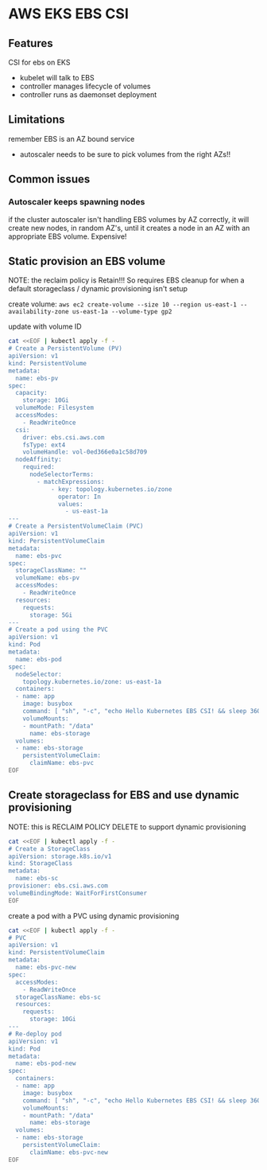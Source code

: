# AWS EKS EBS CSI

## Features
CSI for ebs on EKS
- kubelet will talk to EBS
- controller manages lifecycle of volumes
- controller runs as daemonset deployment

## Limitations
remember EBS is an AZ bound service
- autoscaler needs to be sure to pick volumes from the right AZs!!

## Common issues

### Autoscaler keeps spawning nodes
if the cluster autoscaler isn't handling EBS volumes by AZ correctly,
it will create new nodes, in random AZ's, until it creates a node in an AZ with
an appropriate EBS volume.
Expensive!


## Static provision an EBS volume
NOTE: the reclaim policy is Retain!!! So requires EBS cleanup
for when a default storageclass / dynamic provisioning isn't setup

create volume:
`aws ec2 create-volume --size 10 --region us-east-1 --availability-zone us-east-1a --volume-type gp2`

update with volume ID
```bash
cat <<EOF | kubectl apply -f -
# Create a PersistentVolume (PV)
apiVersion: v1
kind: PersistentVolume
metadata:
  name: ebs-pv
spec:
  capacity:
    storage: 10Gi
  volumeMode: Filesystem
  accessModes:
    - ReadWriteOnce
  csi:
    driver: ebs.csi.aws.com
    fsType: ext4
    volumeHandle: vol-0ed366e0a1c58d709 
  nodeAffinity:
    required:
      nodeSelectorTerms:
        - matchExpressions:
            - key: topology.kubernetes.io/zone
              operator: In
              values:
                - us-east-1a
---
# Create a PersistentVolumeClaim (PVC)
apiVersion: v1
kind: PersistentVolumeClaim
metadata:
  name: ebs-pvc
spec:
  storageClassName: ""
  volumeName: ebs-pv
  accessModes:
    - ReadWriteOnce
  resources:
    requests:
      storage: 5Gi
---
# Create a pod using the PVC
apiVersion: v1
kind: Pod
metadata:
  name: ebs-pod
spec:
  nodeSelector: 
    topology.kubernetes.io/zone: us-east-1a
  containers:
  - name: app
    image: busybox
    command: [ "sh", "-c", "echo Hello Kubernetes EBS CSI! && sleep 3600" ]
    volumeMounts:
    - mountPath: "/data"
      name: ebs-storage
  volumes:
  - name: ebs-storage
    persistentVolumeClaim:
      claimName: ebs-pvc
EOF
```

## Create storageclass for EBS and use dynamic provisioning
NOTE: this is RECLAIM POLICY DELETE
to support dynamic provisioning

```bash
cat <<EOF | kubectl apply -f -
# Create a StorageClass
apiVersion: storage.k8s.io/v1
kind: StorageClass
metadata:
  name: ebs-sc
provisioner: ebs.csi.aws.com
volumeBindingMode: WaitForFirstConsumer
EOF
```

create a pod with a PVC using dynamic provisioning
```bash
cat <<EOF | kubectl apply -f -
# PVC
apiVersion: v1
kind: PersistentVolumeClaim
metadata:
  name: ebs-pvc-new
spec:
  accessModes:
    - ReadWriteOnce
  storageClassName: ebs-sc
  resources:
    requests:
      storage: 10Gi
---
# Re-deploy pod
apiVersion: v1
kind: Pod
metadata:
  name: ebs-pod-new
spec:
  containers:
  - name: app
    image: busybox
    command: [ "sh", "-c", "echo Hello Kubernetes EBS CSI! && sleep 3600" ]
    volumeMounts:
    - mountPath: "/data"
      name: ebs-storage
  volumes:
  - name: ebs-storage
    persistentVolumeClaim:
      claimName: ebs-pvc-new
EOF
```